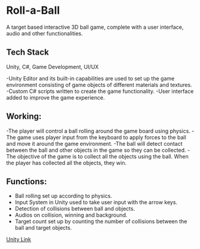 # Roll-a-Ball
A target based interactive 3D ball game, complete with a user interface, audio and other functionalities. 


## Tech Stack
Unity, C#, Game Development, UI/UX

-Unity Editor and its built-in capabilities are used to set up the game environment consisting of game objects of different materials and textures.
-Custom C# scripts written to create the game functionality.
-User interface added to improve the game experience.


## Working:
-The player will control a ball rolling around the game board using physics.
-The game uses player input from the keyboard to apply forces to the ball and move it around the game environment. 
-The ball will detect contact between the ball and other objects in the game so they can be collected.
-The objective of the game is to collect all the objects using the ball. When the player has collected all the objects, they win.  


## Functions: 
- Ball rolling set up according to physics.
- Input System in Unity used to take user input with the arrow keys.
- Detection of collisions between ball and objects.
- Audios on collision, winning and background. 
- Target count set up by counting the number of collisions between the ball and target objects. 


[Unity Link](https://learn.unity.com/submission/61ccfc2eedbc2a3e1caaf5be)

